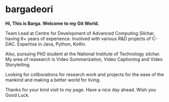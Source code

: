 # bargadeori
**Hi, This is Barga. Welcome to my Git World.**

Team Lead at Centre for Development of Advanced Computing Silchar, having 6+ years of experience. Involved with various R&D projects of C-DAC. Expertise in Java, Python, Kotlin. 

Also, pursuing PhD student at the National Institute of Technology silchar. My area of reasearch is Video Summarization, Video Captioning and Video Storytelling. 

Looking for collborations for research work and projects for the ease of the mankind and making a better world for living.

Thanks for your kind visit to my page. Have a nice day ahead. Wish you Good Luck.



